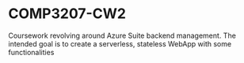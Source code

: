 # COMP3207-CW2
Coursework revolving around Azure Suite backend management. The intended goal is to create a serverless, stateless WebApp with some functionalities
